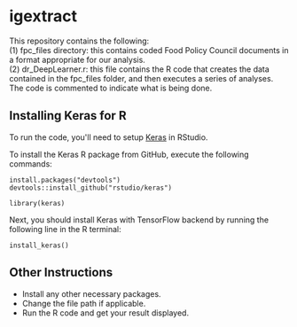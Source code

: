# igextract
This repository contains the following:\
(1) fpc_files directory: this contains coded Food Policy Council documents in a format appropriate for our analysis.\
(2) dr_DeepLearner.r: this file contains the R code that creates the data contained in the fpc_files folder, and then
	executes a series of analyses. The code is commented to indicate what is being done.


## Installing Keras for R
To run the code, you'll need to setup [Keras](https://keras.rstudio.com/) in RStudio. 

To install the Keras R package from GitHub, execute the following commands:
```
install.packages("devtools")
devtools::install_github("rstudio/keras")

library(keras)
```

Next, you should install Keras with TensorFlow backend by running the following line in the R terminal: 
```
install_keras()
```

## Other Instructions
* Install any other necessary packages.
* Change the file path if applicable.
* Run the R code and get your result displayed.